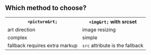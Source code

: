 ---
---

## Which method to choose?

<table>
  <tr>
    <th scope="col">
      <code>&lt;picture&rt;</code>
    </th>
    <th scope="col">
      <code>&lt;img&rt;</code> with srcset
    </th>
  </tr>
  <tr>
    <td>art direction</td>
    <td>image resizing</td>
  </tr>
  <tr>
    <td>complex</td>
    <td>simple</td>
  </tr>
  <tr>
    <td>fallback requires extra markup</td>
    <td><code>src</code> attribute is the fallback</td>
  </tr>
</table>
